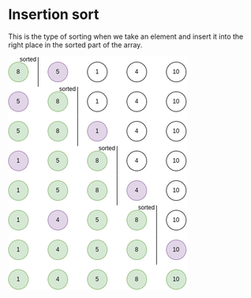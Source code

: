 # Insertion sort

This is the type of sorting when we take an element and 
insert it into the right place in the sorted part of the 
array.

![Diagram](https://github.com/Daniel-March-Portfolio/.github/blob/main/drawio/insertion_sort_visualization.drawio.png)
